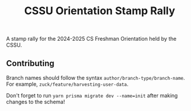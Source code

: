 <div align='center'>
    <!-- project title is up for debate!! -->
    <h1><b>CSSU Orientation Stamp Rally</b></h1>
    <div> <!-- Subheader goes here -->
<br></div>
</div>

A stamp rally for the 2024-2025 CS Freshman Orientation held by the CSSU.

## Contributing
Branch names should follow the syntax `author/branch-type/branch-name`. For example, `zuck/feature/harvesting-user-data`.

Don't forget to run `yarn prisma migrate dev --name=init` after making changes to the schema!
